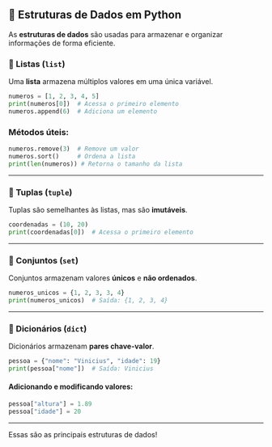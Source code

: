 ## 📂 Estruturas de Dados em Python  

As **estruturas de dados** são usadas para armazenar e organizar informações de forma eficiente.  

### 🔹 Listas (`list`)  

Uma **lista** armazena múltiplos valores em uma única variável.  

```python
numeros = [1, 2, 3, 4, 5]
print(numeros[0])  # Acessa o primeiro elemento
numeros.append(6)  # Adiciona um elemento
```

### Métodos úteis:  

```python
numeros.remove(3)  # Remove um valor
numeros.sort()     # Ordena a lista
print(len(numeros)) # Retorna o tamanho da lista
```

---

### 🔹 Tuplas (`tuple`)  

Tuplas são semelhantes às listas, mas são **imutáveis**.  

```python
coordenadas = (10, 20)
print(coordenadas[0])  # Acessa o primeiro elemento
```

---

### 🔹 Conjuntos (`set`)  

Conjuntos armazenam valores **únicos** e **não ordenados**.  

```python
numeros_unicos = {1, 2, 3, 3, 4}
print(numeros_unicos)  # Saída: {1, 2, 3, 4}
```

---

### 🔹 Dicionários (`dict`)  

Dicionários armazenam **pares chave-valor**.  

```python
pessoa = {"nome": "Vinicius", "idade": 19}
print(pessoa["nome"])  # Saída: Vinicius
```

#### Adicionando e modificando valores:  

```python
pessoa["altura"] = 1.89
pessoa["idade"] = 20
```

---

Essas são as principais estruturas de dados!
